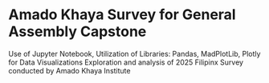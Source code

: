 # Amado Khaya Survey for General Assembly Capstone
Use of Jupyter Notebook, 
Utilization of Libraries: Pandas, MadPlotLib, Plotly for Data Visualizations
Exploration and analysis of 2025 Filipinx Survey conducted by Amado Khaya Institute
